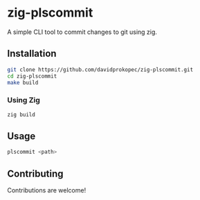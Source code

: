# zig-plscommit

A simple CLI tool to commit changes to git using zig.

## Installation

```bash
git clone https://github.com/davidprokopec/zig-plscommit.git
cd zig-plscommit
make build
```

### Using Zig

```bash
zig build
```

## Usage

```bash
plscommit <path>
```

## Contributing

Contributions are welcome!

